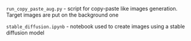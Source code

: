 `run_copy_paste_aug.py` - script for copy-paste like images generation. Target images are put on the background one

`stable_diffusion.ipynb` - notebook used to create images using a stable diffusion model
